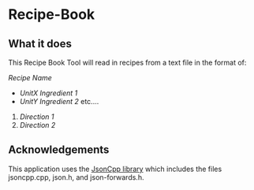 # Recipe-Book
## What it does

This Recipe Book Tool will read in recipes from a text file in the format of:

_Recipe Name_

- _UnitX Ingredient 1_
- _UnitY Ingredient 2_
etc....

1. _Direction 1_
2. _Direction 2_


## Acknowledgements

This application uses the [JsonCpp library](https://github.com/open-source-parsers/jsoncpp) which includes the files jsoncpp.cpp, json.h, and json-forwards.h. 
